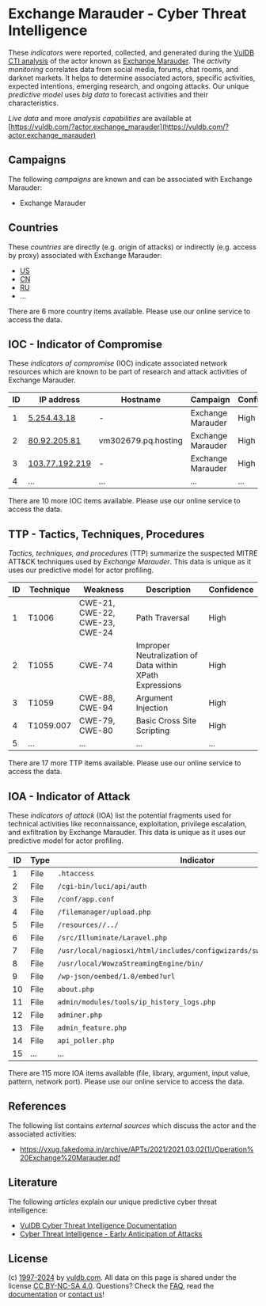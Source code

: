 # Exchange Marauder - Cyber Threat Intelligence

These _indicators_ were reported, collected, and generated during the [VulDB CTI analysis](https://vuldb.com/?kb.cti) of the actor known as [Exchange Marauder](https://vuldb.com/?actor.exchange_marauder). The _activity monitoring_ correlates data from social media, forums, chat rooms, and darknet markets. It helps to determine associated actors, specific activities, expected intentions, emerging research, and ongoing attacks. Our unique _predictive model_ uses _big data_ to forecast activities and their characteristics.

_Live data_ and more _analysis capabilities_ are available at [https://vuldb.com/?actor.exchange_marauder](https://vuldb.com/?actor.exchange_marauder)

## Campaigns

The following _campaigns_ are known and can be associated with Exchange Marauder:

* Exchange Marauder

## Countries

These _countries_ are directly (e.g. origin of attacks) or indirectly (e.g. access by proxy) associated with Exchange Marauder:

* [US](https://vuldb.com/?country.us)
* [CN](https://vuldb.com/?country.cn)
* [RU](https://vuldb.com/?country.ru)
* ...

There are 6 more country items available. Please use our online service to access the data.

## IOC - Indicator of Compromise

These _indicators of compromise_ (IOC) indicate associated network resources which are known to be part of research and attack activities of Exchange Marauder.

ID | IP address | Hostname | Campaign | Confidence
-- | ---------- | -------- | -------- | ----------
1 | [5.254.43.18](https://vuldb.com/?ip.5.254.43.18) | - | Exchange Marauder | High
2 | [80.92.205.81](https://vuldb.com/?ip.80.92.205.81) | vm302679.pq.hosting | Exchange Marauder | High
3 | [103.77.192.219](https://vuldb.com/?ip.103.77.192.219) | - | Exchange Marauder | High
4 | ... | ... | ... | ...

There are 10 more IOC items available. Please use our online service to access the data.

## TTP - Tactics, Techniques, Procedures

_Tactics, techniques, and procedures_ (TTP) summarize the suspected MITRE ATT&CK techniques used by _Exchange Marauder_. This data is unique as it uses our predictive model for actor profiling.

ID | Technique | Weakness | Description | Confidence
-- | --------- | -------- | ----------- | ----------
1 | T1006 | CWE-21, CWE-22, CWE-23, CWE-24 | Path Traversal | High
2 | T1055 | CWE-74 | Improper Neutralization of Data within XPath Expressions | High
3 | T1059 | CWE-88, CWE-94 | Argument Injection | High
4 | T1059.007 | CWE-79, CWE-80 | Basic Cross Site Scripting | High
5 | ... | ... | ... | ...

There are 17 more TTP items available. Please use our online service to access the data.

## IOA - Indicator of Attack

These _indicators of attack_ (IOA) list the potential fragments used for technical activities like reconnaissance, exploitation, privilege escalation, and exfiltration by Exchange Marauder. This data is unique as it uses our predictive model for actor profiling.

ID | Type | Indicator | Confidence
-- | ---- | --------- | ----------
1 | File | `.htaccess` | Medium
2 | File | `/cgi-bin/luci/api/auth` | High
3 | File | `/conf/app.conf` | High
4 | File | `/filemanager/upload.php` | High
5 | File | `/resources//../` | High
6 | File | `/src/Illuminate/Laravel.php` | High
7 | File | `/usr/local/nagiosxi/html/includes/configwizards/switch/switch.inc.php` | High
8 | File | `/usr/local/WowzaStreamingEngine/bin/` | High
9 | File | `/wp-json/oembed/1.0/embed?url` | High
10 | File | `about.php` | Medium
11 | File | `admin/modules/tools/ip_history_logs.php` | High
12 | File | `adminer.php` | Medium
13 | File | `admin_feature.php` | High
14 | File | `api_poller.php` | High
15 | ... | ... | ...

There are 115 more IOA items available (file, library, argument, input value, pattern, network port). Please use our online service to access the data.

## References

The following list contains _external sources_ which discuss the actor and the associated activities:

* https://vxug.fakedoma.in/archive/APTs/2021/2021.03.02(1)/Operation%20Exchange%20Marauder.pdf

## Literature

The following _articles_ explain our unique predictive cyber threat intelligence:

* [VulDB Cyber Threat Intelligence Documentation](https://vuldb.com/?kb.cti)
* [Cyber Threat Intelligence - Early Anticipation of Attacks](https://www.scip.ch/en/?labs.20201022)

## License

(c) [1997-2024](https://vuldb.com/?kb.changelog) by [vuldb.com](https://vuldb.com/?kb.about). All data on this page is shared under the license [CC BY-NC-SA 4.0](https://creativecommons.org/licenses/by-nc-sa/4.0/). Questions? Check the [FAQ](https://vuldb.com/?kb.faq), read the [documentation](https://vuldb.com/?kb) or [contact us](https://vuldb.com/?contact)!
